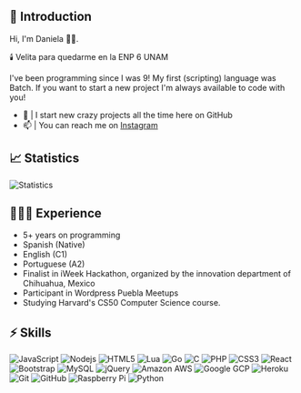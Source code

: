 ## 👾 Introduction

Hi, I'm Daniela 🏳️‍⚧️. <br />

🕯️ Velita para quedarme en la ENP 6 UNAM

I've been programming since I was 9! My first (scripting) language was Batch. If you want to start a new project I'm always available to code with you!

- 🔭  | I start new crazy projects all the time here on GitHub
- 📫  | You can reach me on [Instagram](https://www.instagram.com/ulisesvina/)

## 📈 Statistics

![Statistics](https://metrics.lecoq.io/ulisesvina?template=classic&languages=1&config.timezone=America%2FMexico_City&config.animated=true)

## 🧑🏼‍💻 Experience

- 5+ years on programming
- Spanish (Native)
- English (C1)
- Portuguese (A2)
- Finalist in iWeek Hackathon, organized by the innovation department of Chihuahua, Mexico
- Participant in Wordpress Puebla Meetups
- Studying Harvard's CS50 Computer Science course.

## ⚡ Skills

![JavaScript](https://img.shields.io/badge/JavaScript-323330?style=for-the-badge&logo=javascript&logoColor=F7DF1E)
![Nodejs](https://img.shields.io/badge/Node.js-43853D?style=for-the-badge&logo=node.js&logoColor=white)
![HTML5](https://img.shields.io/badge/HTML-E34F26?style=for-the-badge&logo=html5&logoColor=white)
![Lua](https://img.shields.io/badge/Lua-2C2D72?style=for-the-badge&logo=lua&logoColor=white)
![Go](https://img.shields.io/badge/Go-00ADD8?style=for-the-badge&logo=go&logoColor=white)
![C](https://img.shields.io/badge/C-00599C?style=for-the-badge&logo=c&logoColor=white)
![PHP](https://img.shields.io/badge/PHP-777BB4?style=for-the-badge&logo=php&logoColor=white)
![CSS3](https://img.shields.io/badge/CSS-3498DB?&style=for-the-badge&logo=css3&logoColor=white)
![React](https://img.shields.io/badge/React-35495E?style=for-the-badge&logo=react&logoColor=00D5F7)
![Bootstrap](https://img.shields.io/badge/-Bootstrap-563D7C?style=for-the-badge&logo=bootstrap)
![MySQL](https://img.shields.io/badge/MySQL-00000F?style=for-the-badge&logo=mysql&logoColor=white)
![jQuery](https://img.shields.io/badge/jQuery-0769AD?style=for-the-badge&logo=jquery&logoColor=white)
![Amazon AWS](https://img.shields.io/badge/Amazon_AWS-232F3E?style=for-the-badge&logo=amazon-aws&logoColor=white)
![Google GCP](https://img.shields.io/badge/Google_Cloud-4285F4?style=for-the-badge&logo=google-cloud&logoColor=white)
![Heroku](https://img.shields.io/badge/Heroku-430098?style=for-the-badge&logo=heroku&logoColor=white)
![Git](https://img.shields.io/badge/-Git-black?style=for-the-badge&logo=git)
![GitHub](https://img.shields.io/badge/GitHub-100000?style=for-the-badge&logo=github&logoColor=white)
![Raspberry Pi](https://img.shields.io/badge/-Raspberry%20Pi-C51A4A?style=for-the-badge&logo=Raspberry-Pi)
![Python](https://img.shields.io/badge/Python-3776AB?style=for-the-badge&logo=python&logoColor=white)
